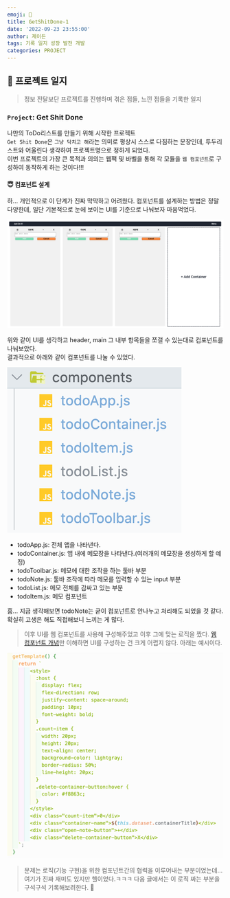 ```yaml
---
emoji: 🔨
title: GetShitDone-1
date: '2022-09-23 23:55:00'
author: 제이든
tags: 기록 일지 성장 발전 개발
categories: PROJECT
---
```


## 🔨 프로젝트 일지

> 정보 전달보단 프로젝트를 진행하며 겪은 점들, 느낀 점들을 기록한 일지

### `Project`: Get Shit Done

나만의 ToDo리스트를 만들기 위해 시작한 프로젝트<br/>
`Get Shit Done`은 `그냥 닥치고 해`라는 의미로 평상시 스스로 다짐하는 문장인데, 투두리스트와 어울린다 생각하여 프로젝트명으로 정하게 되었다.<br/>
이번 프로젝트의 가장 큰 목적과 의의는 웹팩 및 바벨을 통해 각 모듈을 `웹 컴포넌트`로 구성하여 동작하게 하는 것이다!!!

#### 😇 컴포넌트 설계

하... 개인적으로 이 단계가 진짜 막막하고 어려웠다. 컴포넌트를 설계하는 방법은 정말 다양한데, 일단 기본적으로 눈에 보이는 UI를 기준으로 나눠보자 마음먹었다.<br/>

![UI이미지](./src/getshitdone-ui.png)

위와 같이 UI를 생각하고 header, main 그 내부 항목들을 쪼갤 수 있는대로 컴포넌트를 나눠보았다.<br/>
결과적으로 아래와 같이 컴포넌트를 나눌 수 있었다.

![component-setting](./src/component-setting.png)

- todoApp.js: 전체 앱을 나타낸다.
- todoContainer.js: 앱 내에 메모장을 나타낸다.(여러개의 메모장을 생성하게 할 예정)
- todoToolbar.js: 메모에 대한 조작을 하는 툴바 부분
- todoNote.js: 툴바 조작에 따라 메모를 입력할 수 있는 input 부분
- todoList.js: 메모 전체를 감싸고 있는 부분
- todoItem.js: 메모 컴포넌트

흠... 지금 생각해보면 todoNote는 굳이 컴포넌트로 안나누고 처리해도 되었을 것 같다. 확실히 고생은 해도 직접해보니 느끼는 게 많다.

> 이후 UI를 웹 컴포넌트를 사용해 구성해주었고 이후 그에 맞는 로직을 짰다.
> [웹 컴포넌트 개념](https://jaydenlee1116.github.io/%EC%84%B1%EC%9E%A5%EC%9D%BC%EC%A7%80/2209/220922-gl/)만 이해하면 UI를 구성하는 건 크게 어렵지 않다.
> 아래는 예시이다.

![컴포넌트 스타일 예시](./src/component-style-example.png)

> 문제는 로직(기능 구현)을 위한 컴포넌트간의 협력을 이루어내는 부분이었는데... 여기가 진짜 재미도 있지만 헬이었다.ㅋㅋㅋ
> 다음 글에서는 이 로직 짜는 부분을 구석구석 기록해보려한다. 🧐

```toc

```
